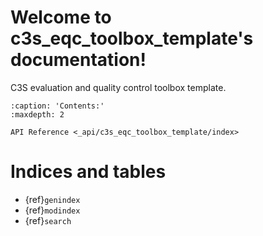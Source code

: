 # Welcome to c3s_eqc_toolbox_template's documentation!

C3S evaluation and quality control toolbox template.

```{toctree}
:caption: 'Contents:'
:maxdepth: 2

API Reference <_api/c3s_eqc_toolbox_template/index>
```

# Indices and tables

- {ref}`genindex`
- {ref}`modindex`
- {ref}`search`

